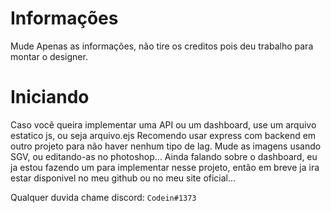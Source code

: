 # Informações
<p>
  Mude Apenas as informações, não tire os creditos pois deu trabalho para montar o designer.
</p>

# Iniciando
<p> Caso você queira implementar uma API ou um dashboard, use um arquivo estatico js, ou seja arquivo.ejs
Recomendo usar express com backend em outro projeto para não haver nenhum tipo de lag.
Mude as imagens usando SGV, ou editando-as no photoshop...
Ainda falando sobre o dashboard, eu ja estou fazendo um para implementar nesse projeto, então em breve ja ira estar disponivel no meu github ou no meu site oficial...
</p> 

Qualquer duvida chame discord: ``Codein#1373``
